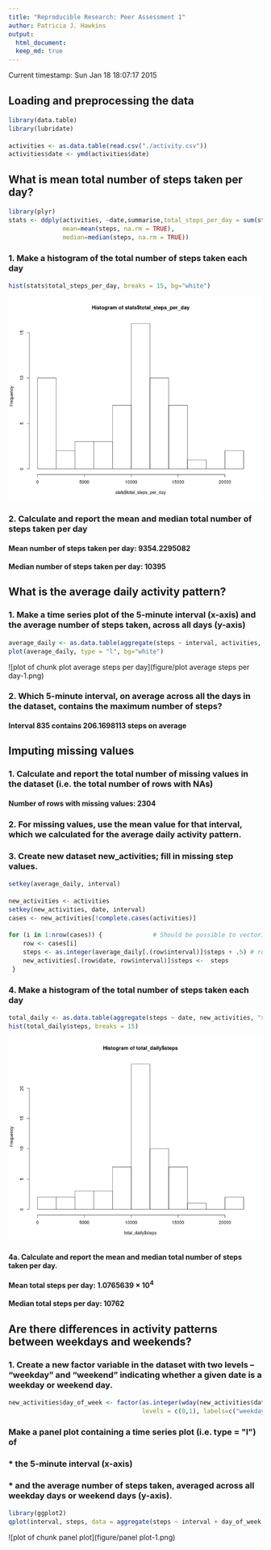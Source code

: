 ```yaml
---
title: "Reproducible Research: Peer Assessment 1"
author: Patricia J. Hawkins
output: 
  html_document:
  keep_md: true
---
```



Current timestamp: Sun Jan 18 18:07:17 2015 

## Loading and preprocessing the data


```r
library(data.table)
library(lubridate)

activities <- as.data.table(read.csv("./activity.csv"))
activities$date <- ymd(activities$date)
```

## What is mean total number of steps taken per day?

```r
library(plyr)
stats <- ddply(activities, ~date,summarise,total_steps_per_day = sum(steps,na.rm=TRUE),
               mean=mean(steps, na.rm = TRUE),
               median=median(steps, na.rm = TRUE))
```
###  1. Make a histogram of the total number of steps taken each day

```r
hist(stats$total_steps_per_day, breaks = 15, bg="white")
```

![plot of chunk hist](figure/hist-1.png) 
### 2. Calculate and report the mean and median total number of steps taken per day

#### Mean number of steps taken per day: 9354.2295082

#### Median number of steps taken per day: 10395

## What is the average daily activity pattern?

### 1. Make a time series plot of the 5-minute interval (x-axis) and the average number of steps taken, across all days (y-axis)

```r
average_daily <- as.data.table(aggregate(steps ~ interval, activities, "mean"))
plot(average_daily, type = "l", bg="white")
```

![plot of chunk plot average steps per day](figure/plot average steps per day-1.png) 
### 2. Which 5-minute interval, on average across all the days in the dataset, contains the maximum number of steps?

#### Interval 835 contains 206.1698113 steps on average

## Imputing missing values

### 1. Calculate and report the total number of missing values in the dataset (i.e. the total number of rows with NAs)
####  Number of rows with missing values: 2304
### 2. For missing values, use the mean value for that interval, which we calculated for the average daily activity pattern.
### 3. Create new dataset new_activities; fill in missing step values.


```r
setkey(average_daily, interval)

new_activities <- activities
setkey(new_activities, date, interval)
cases <- new_activities[!complete.cases(activities)]

for (i in 1:nrow(cases)) {              # Should be possible to vectorize for-loop,  since none of the results depend on each other, but this works.
    row <- cases[i]
    steps <- as.integer(average_daily[.(row$interval)]$steps + .5) # round to nearest integer
    new_activities[.(row$date, row$interval)]$steps <-  steps
 }
```
### 4. Make a histogram of the total number of steps taken each day


```r
total_daily <- as.data.table(aggregate(steps ~ date, new_activities, "sum"))
hist(total_daily$steps, breaks = 15)
```

![plot of chunk hist_total_daily_steps](figure/hist_total_daily_steps-1.png) 
#### 4a. Calculate and report the mean and median total number of steps taken per day.
#### Mean total steps per day:  1.0765639 &times; 10<sup>4</sup>
#### Median total steps per day: 10762

## Are there differences in activity patterns between weekdays and weekends?
### 1. Create a new factor variable in the dataset with two levels – “weekday” and “weekend” indicating whether a given date is a weekday or weekend day.

```r
new_activities$day_of_week <- factor(as.integer(wday(new_activities$date) %in% list(1,7)),
                                     levels = c(0,1), labels=c("weekday", "weekend"))
```
### Make a panel plot containing a time series plot (i.e. type = "l") of
### * the 5-minute interval (x-axis)
### * and the average number of steps taken, averaged across all weekday days or weekend days (y-axis).


```r
library(ggplot2)
qplot(interval, steps, data = aggregate(steps ~ interval + day_of_week, new_activities, "mean"), facets = ~day_of_week) + geom_line()
```

![plot of chunk panel plot](figure/panel plot-1.png) 










